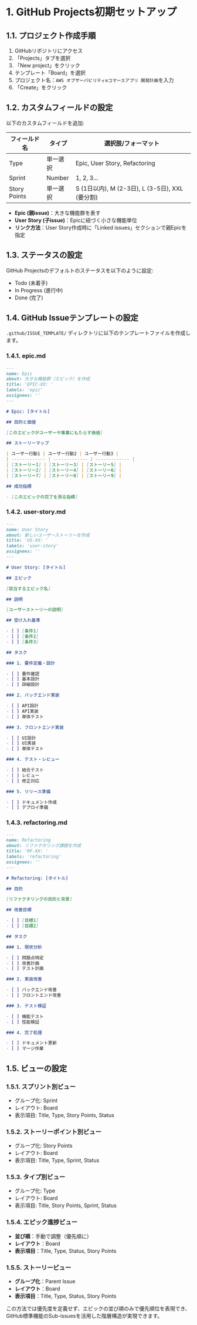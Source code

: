 # 1. GitHub Projects初期セットアップ

## 1.1. プロジェクト作成手順

1. GitHubリポジトリにアクセス
2. 「Projects」タブを選択
3. 「New project」をクリック
4. テンプレート「Board」を選択
5. プロジェクト名：`AWS オブザーバビリティeコマースアプリ 開発計画`を入力
6. 「Create」をクリック

## 1.2. カスタムフィールドの設定

以下のカスタムフィールドを追加:

| フィールド名 | タイプ   | 選択肢/フォーマット                             |
| ------------ | -------- | ----------------------------------------------- |
| Type         | 単一選択 | Epic, User Story, Refactoring                   |
| Sprint       | Number   | 1, 2, 3...                                      |
| Story Points | 単一選択 | S (1日以内), M (2-3日), L (3-5日), XXL (要分割) |

- **Epic (親issue)**：大きな機能群を表す
- **User Story (子issue)**：Epicに紐づく小さな機能単位
- **リンク方法**：User Story作成時に「Linked issues」セクションで親Epicを指定

## 1.3. ステータスの設定

GitHub Projectsのデフォルトのステータスを以下のように設定:

- Todo (未着手)
- In Progress (進行中)
- Done (完了)

## 1.4. GitHub Issueテンプレートの設定

`.github/ISSUE_TEMPLATE/` ディレクトリに以下のテンプレートファイルを作成します。

### 1.4.1. epic.md

```markdown
---
name: Epic
about: 大きな機能群（エピック）を作成
title: 'EPIC-XX: '
labels: 'epic'
assignees: ''
---

# Epic: [タイトル]

## 目的と価値

[このエピックがユーザーや事業にもたらす価値]

## ストーリーマップ

| ユーザー行動1 | ユーザー行動2 | ユーザー行動3 |
| ------------- | ------------- | ------------- |
| [ストーリー1] | [ストーリー3] | [ストーリー5] |
| [ストーリー2] | [ストーリー4] | [ストーリー6] |
| [ストーリー7] | [ストーリー8] | [ストーリー9] |

## 成功指標

- [このエピックの完了を測る指標]

```

### 1.4.2. user-story.md

```markdown
---
name: User Story
about: 新しいユーザーストーリーを作成
title: 'US-XX: '
labels: 'user-story'
assignees: ''
---

# User Story: [タイトル]

## エピック

[該当するエピック名]

## 説明

[ユーザーストーリーの説明]

## 受け入れ基準

- [ ] [条件1]
- [ ] [条件2]
- [ ] [条件3]

## タスク

### 1. 要件定義・設計

- [ ] 要件確認
- [ ] 基本設計
- [ ] 詳細設計

### 2. バックエンド実装

- [ ] API設計
- [ ] API実装
- [ ] 単体テスト

### 3. フロントエンド実装

- [ ] UI設計
- [ ] UI実装
- [ ] 単体テスト

### 4. テスト・レビュー

- [ ] 結合テスト
- [ ] レビュー
- [ ] 修正対応

### 5. リリース準備

- [ ] ドキュメント作成
- [ ] デプロイ準備
```

### 1.4.3. refactoring.md

```markdown
---
name: Refactoring
about: リファクタリング課題を作成
title: 'RF-XX: '
labels: 'refactoring'
assignees: ''
---

# Refactoring: [タイトル]

## 目的

[リファクタリングの目的と背景]

## 改善目標

- [ ] [目標1]
- [ ] [目標2]

## タスク

### 1. 現状分析

- [ ] 問題点特定
- [ ] 改善計画
- [ ] テスト計画

### 2. 実装改善

- [ ] バックエンド改善
- [ ] フロントエンド改善

### 3. テスト検証

- [ ] 機能テスト
- [ ] 性能検証

### 4. 完了処理

- [ ] ドキュメント更新
- [ ] マージ作業
```

## 1.5. ビューの設定

### 1.5.1. スプリント別ビュー

- グループ化: Sprint
- レイアウト: Board
- 表示項目: Title, Type, Story Points, Status

### 1.5.2. ストーリーポイント別ビュー

- グループ化: Story Points
- レイアウト: Board
- 表示項目: Title, Type, Sprint, Status

### 1.5.3. タイプ別ビュー

- グループ化: Type
- レイアウト: Board
- 表示項目: Title, Story Points, Sprint, Status

### 1.5.4. エピック進捗ビュー

- **並び順**：手動で調整（優先順に）
- **レイアウト**：Board
- **表示項目**：Title, Type, Status, Story Points

### 1.5.5. ストーリービュー

- **グループ化**：Parent Issue
- **レイアウト**：Board
- **表示項目**：Title, Type, Status, Story Points

この方法では優先度を定義せず、エピックの並び順のみで優先順位を表現でき、GitHub標準機能のSub-issuesを活用した階層構造が実現できます。
